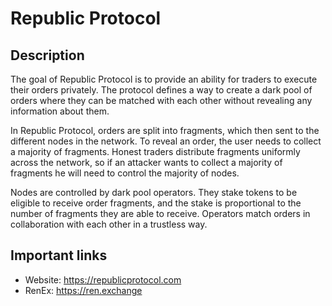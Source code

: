 # Republic Protocol

## Description

The goal of Republic Protocol is to provide an ability for traders to execute their orders privately. The protocol defines a way to create a dark pool of orders where they can be matched with each other without revealing any information about them.

In Republic Protocol, orders are split into fragments, which then sent to the different nodes in the network. To reveal an order, the user needs to collect a majority of fragments. Honest traders distribute fragments uniformly across the network, so if an attacker wants to collect a majority of fragments he will need to control the majority of nodes.

Nodes are controlled by dark pool operators. They stake tokens to be eligible to receive order fragments, and the stake is proportional to the number of fragments they are able to receive. Operators match orders in collaboration with each other in a trustless way.

## Important links

* Website: https://republicprotocol.com
* RenEx: https://ren.exchange
